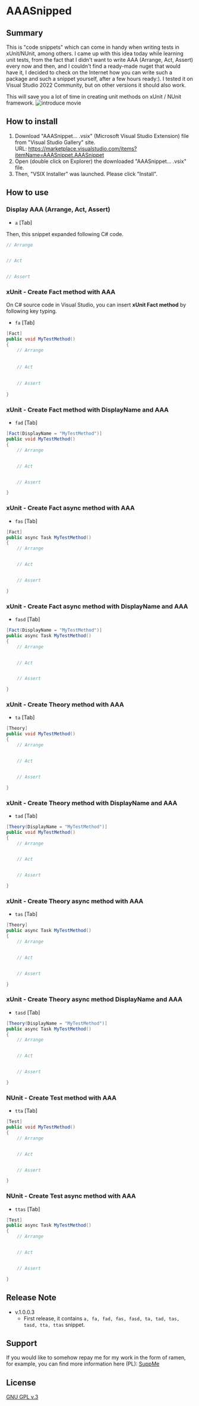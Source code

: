 # AAASnipped

## Summary

This is "code snippets" which can come in handy when writing tests in xUnit/NUnit, among others. I came up with this idea today while learning unit tests, from the fact that I didn't want to write AAA (Arrange, Act, Assert) every now and then, and I couldn't find a ready-made nuget that would have it, I decided to check on the Internet how you can write such a package and such a snippet yourself, after a few hours ready:). 
I tested it on Visual Studio 2022 Community, but on other versions it should also work.

This will save you a lot of time in creating unit methods on xUnit / NUnit framework.
![introduce movie](https://github.com/Tajko725/AAASnippet/blob/d83c3c45bda606ea661def69617a69af5a0736e1/AAASnippet/Assets/Demo.gif)

## How to install

1. Download "AAASnippet... .vsix" (Microsoft Visual Studio Extension) file from "Visual Studio Gallery" site.  
URL: https://marketplace.visualstudio.com/items?itemName=AAASnippet.AAASnippet
2. Open (double click on Explorer) the downloaded "AAASnippet... .vsix" file.
3. Then, "VSIX Installer" was launched. Please click "Install".

## How to use

### Display AAA (Arrange, Act, Assert)

- `a` [Tab]

Then, this snippet expanded following C# code.

```csharp
// Arrange


// Act


// Assert

```
### xUnit - Create Fact method with AAA

On C# source code in Visual Studio, you can insert **xUnit Fact method** by following key typing.

- `fa` [Tab]  

```csharp
[Fact]
public void MyTestMethod()
{
    // Arrange
    
    
    // Act
    
    
    // Assert
    
}
```

### xUnit - Create Fact method with DisplayName and AAA
- `fad` [Tab]

```csharp
[Fact(DisplayName = "MyTestMethod")]
public void MyTestMethod()
{
    // Arrange


    // Act


    // Assert

}
```

### xUnit - Create Fact async method with AAA
- `fas` [Tab]

```csharp
[Fact]
public async Task MyTestMethod()
{
    // Arrange


    // Act


    // Assert

}
```

### xUnit - Create Fact async method with DisplayName and AAA
- `fasd` [Tab]

```csharp
[Fact(DisplayName = "MyTestMethod")]
public async Task MyTestMethod()
{
    // Arrange


    // Act


    // Assert

}
```

### xUnit - Create Theory method with AAA
- `ta` [Tab]

```csharp
[Theory]
public void MyTestMethod()
{
    // Arrange


    // Act


    // Assert

}
```

### xUnit - Create Theory method with DisplayName and AAA
- `tad` [Tab]

```csharp
[Theory(DisplayName = "MyTestMethod")]
public void MyTestMethod()
{
    // Arrange


    // Act


    // Assert

}
```

### xUnit - Create Theory async method with AAA
- `tas` [Tab]

```csharp
[Theory]
public async Task MyTestMethod()
{
    // Arrange


    // Act


    // Assert

}
```

### xUnit - Create Theory async method DisplayName and AAA
- `tasd` [Tab]

```csharp
[Theory(DisplayName = "MyTestMethod")]
public async Task MyTestMethod()
{
    // Arrange


    // Act


    // Assert

}
```

### NUnit - Create Test method with AAA
- `tta` [Tab]

```csharp
[Test]
public void MyTestMethod()
{
    // Arrange


    // Act


    // Assert

}
```

### NUnit - Create Test async method with AAA
- `ttas` [Tab]

```csharp
[Test]
public async Task MyTestMethod()
{
    // Arrange


    // Act


    // Assert

}
```

## Release Note

- v.1.0.0.3
  - First release, it contains `a, fa, fad, fas, fasd, ta, tad, tas, tasd, tta, ttas` snippet.

## Support
If you would like to somehow repay me for my work in the form of ramen, for example, you can find more information here (PL): [SuppMe](http://kurso-center.pl/wsparcie/)

## License

[GNU GPL v.3](LICENSE.txt)
